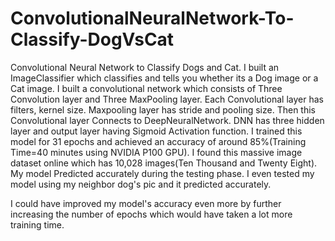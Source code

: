 # ConvolutionalNeuralNetwork-To-Classify-DogVsCat
Convolutional Neural Network to Classify Dogs and Cat. I built an ImageClassifier which classifies and tells you whether its a Dog image or a Cat image. I built a convolutional network which consists of Three Convolution layer and Three MaxPooling layer. Each Convolutional layer has filters, kernel size. Maxpooling layer has stride and pooling size. Then this Convolutional layer Connects to DeepNeuralNetwork. DNN has three hidden layer and output layer having Sigmoid Activation function. I trained this model for 31 epochs and achieved an accuracy of around 85%(Training Time=40 minutes using NVIDIA P100 GPU). I found this massive image dataset online which has 10,028 images(Ten Thousand and Twenty Eight). My model Predicted accurately during the testing phase. I even tested my model using my neighbor dog's pic and it predicted accurately.

I could have improved my model's accuracy even more by  further  increasing the number of epochs which would have taken a lot more training time.

